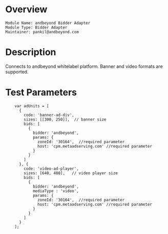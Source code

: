 # Overview

```
Module Name: andbeyond Bidder Adapter
Module Type: Bidder Adapter
Maintainer: pankil@andbeyond.com
```

# Description

Connects to andbeyond whitelabel platform.
Banner and video formats are supported.


# Test Parameters
```
    var adUnits = [
      {
        code: 'banner-ad-div',
        sizes: [[300, 250]],  // banner size
        bids: [
          {
            bidder: 'andbeyond',
            params: {
              zoneId: '30164',  //required parameter
              host: 'cpm.metaadserving.com' //required parameter
            }
          }
        ]
      }, {
        code: 'video-ad-player',
        sizes: [640, 480],   // video player size
        bids: [
          {
            bidder: 'andbeyond',
            mediaType : 'video',
            params: {
              zoneId: '30164',  //required parameter
              host: 'cpm.metaadserving.com' //required parameter
            }
          }
        ]
      }
    ];
```
